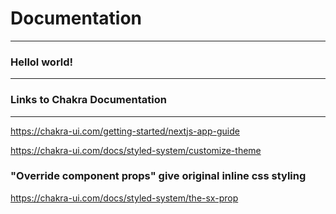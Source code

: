 # Documentation

---

### Hellol world!

---

### Links to Chakra Documentation

---

https://chakra-ui.com/getting-started/nextjs-app-guide

https://chakra-ui.com/docs/styled-system/customize-theme

### "Override component props" give original inline css styling

https://chakra-ui.com/docs/styled-system/the-sx-prop
